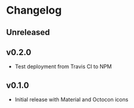 # Changelog

## Unreleased

## v0.2.0

* Test deployment from Travis CI to NPM

## v0.1.0

* Initial release with Material and Octocon icons
